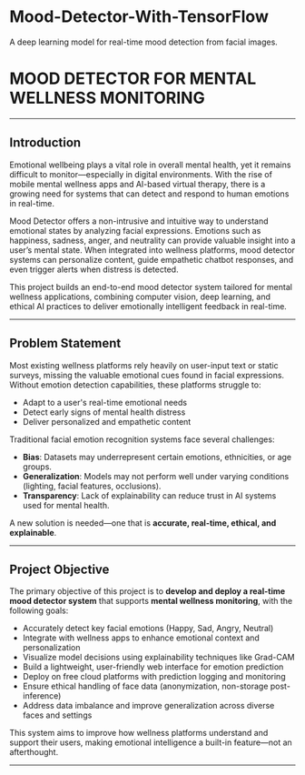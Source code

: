 # Mood-Detector-With-TensorFlow
A deep learning model for real-time mood detection from facial images.
#  MOOD DETECTOR FOR MENTAL WELLNESS MONITORING

---

##  Introduction

Emotional wellbeing plays a vital role in overall mental health, yet it remains difficult to monitor—especially in digital environments. With the rise of mobile mental wellness apps and AI-based virtual therapy, there is a growing need for systems that can detect and respond to human emotions in real-time.

Mood Detector  offers a non-intrusive and intuitive way to understand emotional states by analyzing facial expressions. Emotions such as happiness, sadness, anger, and neutrality can provide valuable insight into a user’s mental state. When integrated into wellness platforms, mood detector systems can personalize content, guide empathetic chatbot responses, and even trigger alerts when distress is detected.

This project builds an end-to-end mood detector  system tailored for mental wellness applications, combining computer vision, deep learning, and ethical AI practices to deliver emotionally intelligent feedback in real-time.

---

##  Problem Statement

Most existing wellness platforms rely heavily on user-input text or static surveys, missing the valuable emotional cues found in facial expressions. Without emotion detection capabilities, these platforms struggle to:

- Adapt to a user's real-time emotional needs
- Detect early signs of mental health distress
- Deliver personalized and empathetic content

Traditional facial emotion recognition systems face several challenges:
-  **Bias**: Datasets may underrepresent certain emotions, ethnicities, or age groups.
-  **Generalization**: Models may not perform well under varying conditions (lighting, facial features, occlusions).
-  **Transparency**: Lack of explainability can reduce trust in AI systems used for mental health.

A new solution is needed—one that is **accurate, real-time, ethical, and explainable**.

---

##  Project Objective

The primary objective of this project is to **develop and deploy a real-time mood detector system** that supports **mental wellness monitoring**, with the following goals:

-  Accurately detect key facial emotions (Happy, Sad, Angry, Neutral)
-  Integrate with wellness apps to enhance emotional context and personalization
-  Visualize model decisions using explainability techniques like Grad-CAM
-  Build a lightweight, user-friendly web interface for emotion prediction
-  Deploy on free cloud platforms with prediction logging and monitoring
-  Ensure ethical handling of face data (anonymization, non-storage post-inference)
-  Address data imbalance and improve generalization across diverse faces and settings

This system aims to improve how wellness platforms understand and support their users, making emotional intelligence a built-in feature—not an afterthought.

---
